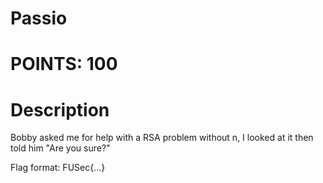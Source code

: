 # Passio
# POINTS: 100
# Description

Bobby asked me for help with a RSA problem without n, I looked at it then told him "Are you sure?"

Flag format: FUSec{...}